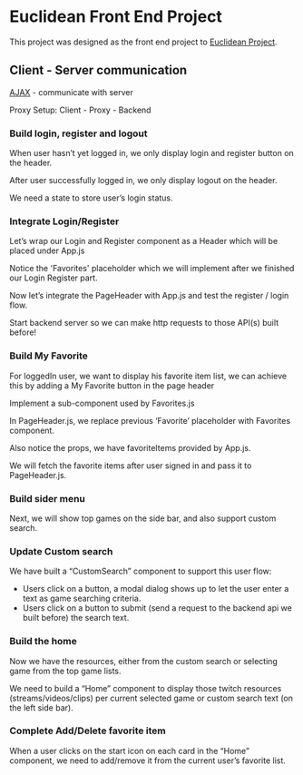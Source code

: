 # Euclidean Front End Project

This project was designed as the front end project to [Euclidean Project](https://github.com/mingyuanhua/euclidean).

## Client - Server communication

[AJAX](https://developer.mozilla.org/en-US/docs/Web/API/Fetch_API) - communicate with server

Proxy Setup: Client - Proxy - Backend

### Build login, register and logout
When user hasn’t yet logged in, we only display login and register button on the header.

After user successfully logged in, we only display logout on the header.

We need a state to store user’s login status.

### Integrate Login/Register
Let’s wrap our Login and Register component as a Header which will be placed under App.js

Notice the 'Favorites' placeholder which we will implement after we finished our Login
Register part.

Now let’s integrate the PageHeader with App.js and test the register / login flow.

Start backend server so we can make http requests to those API(s) built before!

### Build My Favorite

For loggedIn user, we want to display his favorite item list, we can achieve this by adding a My Favorite button in the page header

Implement a sub-component used by Favorites.js

In PageHeader.js,  we replace previous ‘Favorite’ placeholder with Favorites component.

Also notice the props, we have favoriteItems provided by App.js.

We will fetch the favorite items after user signed in and pass it to PageHeader.js.

### Build sider menu

Next, we will show top games on the side bar, and also support custom search.

### Update Custom search

We have built a “CustomSearch” component to support this user flow:
- Users click on a button, a modal dialog shows up to let the user enter a text as game searching criteria.
- Users click on a button to submit (send a request to the backend api we built before) the search text.

### Build the home

Now we have the resources, either from the custom search or selecting game from the top game lists.

We need to build a “Home” component to display those twitch resources (streams/videos/clips) per current selected game or custom search text (on the left side bar).

### Complete Add/Delete favorite item

When a user clicks on the start icon on each card in the “Home” component, we need to add/remove it from the current user’s favorite list.


